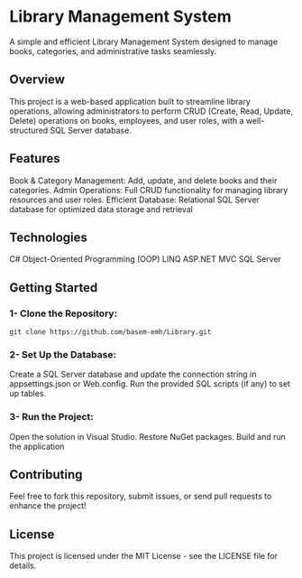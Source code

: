 # Library Management System
A simple and efficient Library Management System designed to manage books, categories, and administrative tasks seamlessly.

## Overview
This project is a web-based application built to streamline library operations, allowing administrators to perform CRUD (Create, Read, Update, Delete) operations on books, employees, and user roles, with a well-structured SQL Server database.


## Features
Book & Category Management: Add, update, and delete books and their categories.
Admin Operations: Full CRUD functionality for managing library resources and user roles.
Efficient Database: Relational SQL Server database for optimized data storage and retrieval

## Technologies
C#
Object-Oriented Programming (OOP)
LINQ
ASP.NET MVC
SQL Server

## Getting Started
### 1- Clone the Repository:

```
git clone https://github.com/basem-emh/Library.git

```
### 2- Set Up the Database:
Create a SQL Server database and update the connection string in appsettings.json or Web.config.
Run the provided SQL scripts (if any) to set up tables.

### 3- Run the Project:
Open the solution in Visual Studio.
Restore NuGet packages.
Build and run the application

## Contributing
Feel free to fork this repository, submit issues, or send pull requests to enhance the project!

## License
This project is licensed under the MIT License - see the LICENSE file for details.




